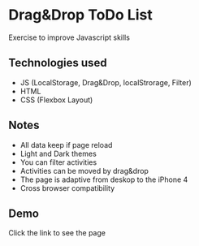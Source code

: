 
# Drag&Drop ToDo List

Exercise to improve Javascript skills

## Technologies used

- JS (LocalStorage, Drag&Drop, localStrorage, Filter)
- HTML
- CSS (Flexbox Layout)

## Notes

- All data keep if page reload
- Light and Dark themes
- You can filter activities
- Activities can be moved by drag&drop
- The page is adaptive from deskop to the iPhone 4
- Сross browser compatibility

## Demo

Click the link to see the page 



